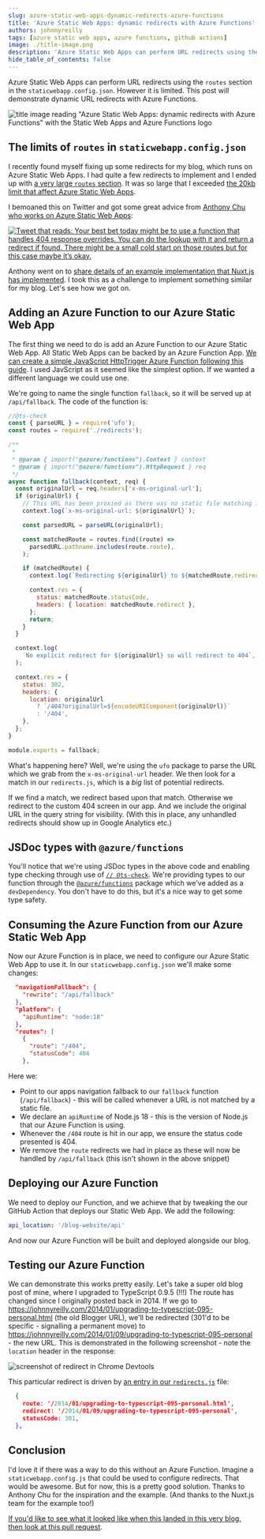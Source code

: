```yaml
---
slug: azure-static-web-apps-dynamic-redirects-azure-functions
title: 'Azure Static Web Apps: dynamic redirects with Azure Functions'
authors: johnnyreilly
tags: [azure static web apps, azure functions, github actions]
image: ./title-image.png
description: 'Azure Static Web Apps can perform URL redirects using the `routes` section in the `staticwebapp.config.json`. However it is limited. This post will demonstrate dynamic URL redirects with Azure Functions.'
hide_table_of_contents: false
---
```


Azure Static Web Apps can perform URL redirects using the `routes` section in the `staticwebapp.config.json`. However it is limited. This post will demonstrate dynamic URL redirects with Azure Functions.

![title image reading "Azure Static Web Apps: dynamic redirects with Azure Functions" with the Static Web Apps and Azure Functions logo](title-image.png)

<!--truncate-->

## The limits of `routes` in `staticwebapp.config.json`

I recently found myself fixing up some redirects for my blog, which runs on Azure Static Web Apps. I had quite a few redirects to implement and I ended up with [a very large `routes` section](https://learn.microsoft.com/en-us/azure/static-web-apps/configuration#routes). It was so large that I exceeded [the 20kb limit that affect Azure Static Web Apps](https://learn.microsoft.com/en-us/azure/static-web-apps/configuration#restrictions).

I bemoaned this on Twitter and got some great advice from [Anthony Chu who works on Azure Static Web Apps](https://twitter.com/nthonyChu):

[![Tweet that reads: Your best bet today might be to use a function that handles 404 response overrides. You can do the lookup with it and return a redirect if found. There might be a small cold start on those routes but for this case maybe it’s okay.](screenshot-tweet-azure-function-redirect.webp)](https://twitter.com/nthonyChu/status/1605248878009208832)

Anthony went on to [share details of an example implementation that Nuxt.js has implemented](https://twitter.com/nthonyChu/status/1605429770715402240). I took this as a challenge to implement something similar for my blog. Let's see how we got on.

## Adding an Azure Function to our Azure Static Web App

The first thing we need to do is add an Azure Function to our Azure Static Web App. All Static Web Apps can be backed by an Azure Function App. [We can create a simple JavaScript HttpTrigger Azure Function following this guide](https://learn.microsoft.com/en-us/azure/static-web-apps/add-api?tabs=react#create-the-api). I used JavScript as it seemed like the simplest option. If we wanted a different language we could use one.

We're going to name the single function `fallback`, so it will be served up at `/api/fallback`. The code of the function is:

```js
//@ts-check
const { parseURL } = require('ufo');
const routes = require('./redirects');

/**
 *
 * @param { import("@azure/functions").Context } context
 * @param { import("@azure/functions").HttpRequest } req
 */
async function fallback(context, req) {
  const originalUrl = req.headers['x-ms-original-url'];
  if (originalUrl) {
    // This URL has been proxied as there was no static file matching it.
    context.log(`x-ms-original-url: ${originalUrl}`);

    const parsedURL = parseURL(originalUrl);

    const matchedRoute = routes.find((route) =>
      parsedURL.pathname.includes(route.route),
    );

    if (matchedRoute) {
      context.log(`Redirecting ${originalUrl} to ${matchedRoute.redirect}`);

      context.res = {
        status: matchedRoute.statusCode,
        headers: { location: matchedRoute.redirect },
      };
      return;
    }
  }

  context.log(
    `No explicit redirect for ${originalUrl} so will redirect to 404`,
  );

  context.res = {
    status: 302,
    headers: {
      location: originalUrl
        ? `/404?originalUrl=${encodeURIComponent(originalUrl)}`
        : '/404',
    },
  };
}

module.exports = fallback;
```

What's happening here? Well, we're using the `ufo` package to parse the URL which we grab from the `x-ms-original-url` header. We then look for a match in our `redirects.js`, which is a _big_ list of potential redirects.

If we find a match, we redirect based upon that match. Otherwise we redirect to the custom 404 screen in our app. And we include the original URL in the query string for visibility. (With this in place, any unhandled redirects should show up in Google Analytics etc.)

## JSDoc types with `@azure/functions`

You'll notice that we're using JSDoc types in the above code and enabling type checking through use of [`// @ts-check`](https://www.typescriptlang.org/docs/handbook/intro-to-js-ts.html#ts-check). We're providing types to our function through the [`@azure/functions`](https://www.npmjs.com/package/@azure/functions) package which we've added as a `devDependency`. You don't have to do this, but it's a nice way to get some type safety.

## Consuming the Azure Function from our Azure Static Web App

Now our Azure Function is in place, we need to configure our Azure Static Web App to use it. In our `staticwebapp.config.json` we'll make some changes:

```json
  "navigationFallback": {
    "rewrite": "/api/fallback"
  },
  "platform": {
    "apiRuntime": "node:18"
  },
  "routes": [
    {
      "route": "/404",
      "statusCode": 404
    },
```

Here we:

- Point to our apps navigation fallback to our `fallback` function (`/api/fallback`) - this will be called whenever a URL is not matched by a static file.
- We declare an `apiRuntime` of Node.js 18 - this is the version of Node.js that our Azure Function is using.
- Whenever the `/404` route is hit in our app, we ensure the status code presented is 404.
- We remove the `route` redirects we had in place as these will now be handled by `/api/fallback` (this isn't shown in the above snippet)

## Deploying our Azure Function

We need to deploy our Function, and we achieve that by tweaking the our GitHub Action that deploys our Static Web App. We add the following:

```yml
api_location: '/blog-website/api'
```

And now our Azure Function will be built and deployed alongside our blog.

## Testing our Azure Function

We can demonstrate this works pretty easily. Let's take a super old blog post of mine, where I upgraded to TypeScript 0.9.5 (!!!) The route has changed since I originally posted back in 2014. If we go to https://johnnyreilly.com/2014/01/upgrading-to-typescript-095-personal.html (the old Blogger URL), we'll be redirected (301'd to be specific - signalling a permanent move) to https://johnnyreilly.com/2014/01/09/upgrading-to-typescript-095-personal - the new URL. This is demonstrated in the following screenshot - note the `location` header in the response:

![screenshot of redirect in Chrome Devtools](screenshot-redirect-in-chrome-devtools.png)

This particular redirect is driven by [an entry in our `redirects.js`](https://github.com/johnnyreilly/blog.johnnyreilly.com/blob/e21d3faf897505e860fc351260ab45ef6fa21d60/blog-website/api/fallback/redirects.js#L475-L479) file:

```json
  {
    route: '/2014/01/upgrading-to-typescript-095-personal.html',
    redirect: '/2014/01/09/upgrading-to-typescript-095-personal',
    statusCode: 301,
  },
```

## Conclusion

I'd love it if there was a way to do this without an Azure Function. Imagine a `staticwebapp.config.js` that could be used to configure redirects. That would be awesome. But for now, this is a pretty good solution. Thanks to Anthony Chu for the inspiration and the example. (And thanks to the Nuxt.js team for the example too!)

[If you'd like to see what it looked like when this landed in this very blog, then look at this pull request](https://github.com/johnnyreilly/blog.johnnyreilly.com/pull/384).
